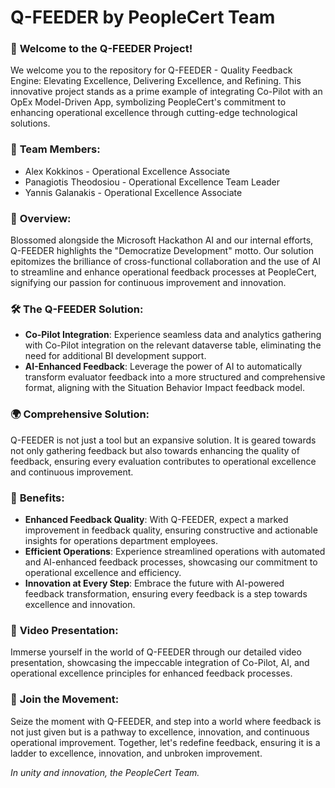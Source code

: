 **Q-FEEDER by PeopleCert Team**
===============================

### 🌟 **Welcome to the Q-FEEDER Project!**

We welcome you to the repository for Q-FEEDER - Quality Feedback Engine: Elevating Excellence, Delivering Excellence, and Refining. This innovative project stands as a prime example of integrating Co-Pilot with an OpEx Model-Driven App, symbolizing PeopleCert's commitment to enhancing operational excellence through cutting-edge technological solutions.

### 🤝 **Team Members:**

-   Alex Kokkinos - Operational Excellence Associate
-   Panagiotis Theodosiou - Operational Excellence Team Leader
-   Yannis Galanakis - Operational Excellence Associate

### 🌟 **Overview:**

Blossomed alongside the Microsoft Hackathon AI and our internal efforts, Q-FEEDER highlights the "Democratize Development" motto. Our solution epitomizes the brilliance of cross-functional collaboration and the use of AI to streamline and enhance operational feedback processes at PeopleCert, signifying our passion for continuous improvement and innovation.

### 🛠️ **The Q-FEEDER Solution:**

-   **Co-Pilot Integration**: Experience seamless data and analytics gathering with Co-Pilot integration on the relevant dataverse table, eliminating the need for additional BI development support.
-   **AI-Enhanced Feedback**: Leverage the power of AI to automatically transform evaluator feedback into a more structured and comprehensive format, aligning with the Situation Behavior Impact feedback model.

### 🌍 **Comprehensive Solution:**

Q-FEEDER is not just a tool but an expansive solution. It is geared towards not only gathering feedback but also towards enhancing the quality of feedback, ensuring every evaluation contributes to operational excellence and continuous improvement.

### 🎉 **Benefits:**

-   **Enhanced Feedback Quality**: With Q-FEEDER, expect a marked improvement in feedback quality, ensuring constructive and actionable insights for operations department employees.
-   **Efficient Operations**: Experience streamlined operations with automated and AI-enhanced feedback processes, showcasing our commitment to operational excellence and efficiency.
-   **Innovation at Every Step**: Embrace the future with AI-powered feedback transformation, ensuring every feedback is a step towards excellence and innovation.

### 🎥 **Video Presentation:**

Immerse yourself in the world of Q-FEEDER through our detailed video presentation, showcasing the impeccable integration of Co-Pilot, AI, and operational excellence principles for enhanced feedback processes.

### 🤝 **Join the Movement:**

Seize the moment with Q-FEEDER, and step into a world where feedback is not just given but is a pathway to excellence, innovation, and continuous operational improvement. Together, let's redefine feedback, ensuring it is a ladder to excellence, innovation, and unbroken improvement.

*In unity and innovation, the PeopleCert Team.*
